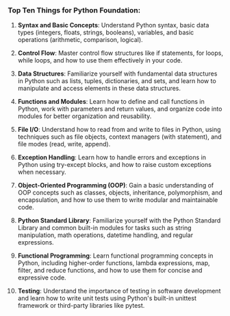 ### Top Ten Things for Python Foundation:

1. **Syntax and Basic Concepts**: Understand Python syntax, basic data types (integers, floats, strings, booleans), variables, and basic operations (arithmetic, comparison, logical).

2. **Control Flow**: Master control flow structures like if statements, for loops, while loops, and how to use them effectively in your code.

3. **Data Structures**: Familiarize yourself with fundamental data structures in Python such as lists, tuples, dictionaries, and sets, and learn how to manipulate and access elements in these data structures.

4. **Functions and Modules**: Learn how to define and call functions in Python, work with parameters and return values, and organize code into modules for better organization and reusability.

5. **File I/O**: Understand how to read from and write to files in Python, using techniques such as file objects, context managers (with statement), and file modes (read, write, append).

6. **Exception Handling**: Learn how to handle errors and exceptions in Python using try-except blocks, and how to raise custom exceptions when necessary.

7. **Object-Oriented Programming (OOP)**: Gain a basic understanding of OOP concepts such as classes, objects, inheritance, polymorphism, and encapsulation, and how to use them to write modular and maintainable code.

8. **Python Standard Library**: Familiarize yourself with the Python Standard Library and common built-in modules for tasks such as string manipulation, math operations, datetime handling, and regular expressions.

9. **Functional Programming**: Learn functional programming concepts in Python, including higher-order functions, lambda expressions, map, filter, and reduce functions, and how to use them for concise and expressive code.

10. **Testing**: Understand the importance of testing in software development and learn how to write unit tests using Python's built-in unittest framework or third-party libraries like pytest.
